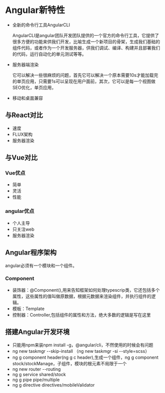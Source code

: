 # Angular新特性
- 全新的命令行工具AngularCLI
    
    AngularCLI是angular团队开发团队提供的一个官方的命令行工具，它提供了很多方便的功能来供我们开发，比喻生成一个新项目的骨架，生成我们基础的组件代码，或者作为一个开发服务器，供我们调试、编译、构建并且部署我们的代码，运行自动化的单元测试等等。
- 服务器端渲染
    
    它可以解决一些很麻烦的问题，首先它可以解决一个原本需要10s才能加载完的单页应用，只需要1s可以呈现在用户面前，其次，它可以是每一个视图做SEO优化，单页应用，
- 移动和桌面兼容
## 与React对比
- 速度
- FLUX架构
- 服务器渲染
## 与Vue对比
### Vue优点
- 简单
- 灵活
- 性能
### angular优点
- 个人主导
- 只关注web
- 服务器渲染
## Angular程序架构
angular必须有一个模块和一个组件。
### Component
- 装饰器：@Component(),用来告知框架如何处理typescrip类，它还包括多个属性，这些属性的值叫做原数据，根据元数据来渲染组件，并执行组件的逻辑。
- 模板：Template
- 控制器：Controller,包括组件的属性和方法，绝大多数的逻辑是写在这里
## 搭建Angular开发环境
- 只能用npm来装npm install -g，@angular/cli，不然使用的时候会有问题
- ng new taskmgr --skip-install  （ng new taskmgr -si --style=scss）
- ng g component header(ng g c header),生成一个组件，ng g component stock/stockManage，子组件，模块的根元素不局限于一个
- ng new router --routing
- ng g service shared/stock
- ng g pipe pipe/multiple
- ng g directive directives/mobileValidator